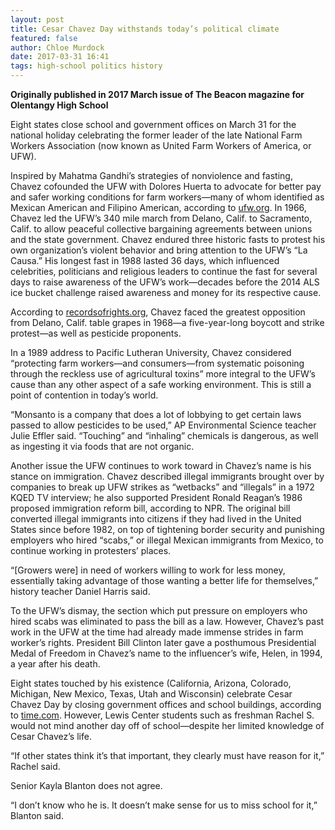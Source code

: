 ```yaml
---
layout: post
title: Cesar Chavez Day withstands today’s political climate
featured: false
author: Chloe Murdock
date: 2017-03-31 16:41
tags: high-school politics history
---
```


**Originally published in 2017 March issue of The Beacon magazine for Olentangy High School**

Eight states close school and government offices on March 31 for the national holiday celebrating the former leader of the late National Farm Workers Association (now known as United Farm Workers of America, or UFW).

Inspired by Mahatma Gandhi’s strategies of nonviolence and fasting, Chavez cofounded the UFW with Dolores Huerta to advocate for better pay and safer working conditions for farm workers—many of whom identified as Mexican American and Filipino American, according to [ufw.org](ufw.org).  In 1966, Chavez led the UFW’s 340 mile march from Delano, Calif. to Sacramento, Calif. to allow peaceful collective bargaining agreements between unions and the state government. Chavez endured three historic fasts to protest his own organization’s violent behavior and bring attention to the UFW’s “La Causa.” His longest fast in 1988 lasted 36 days, which influenced celebrities, politicians and religious leaders to continue the fast for several days to raise awareness of the UFW’s work—decades before the 2014 ALS ice bucket challenge raised awareness and money for its respective cause.

According to [recordsofrights.org](recordsofrights.org), Chavez faced the greatest opposition from Delano, Calif. table grapes in 1968—a five-year-long boycott and strike protest—as well as pesticide proponents.

In a 1989 address to Pacific Lutheran University, Chavez considered “protecting farm workers—and consumers—from systematic poisoning through the reckless use of agricultural toxins” more integral to the UFW’s cause than any other aspect of a safe working environment. This is still a point of contention in today’s world.

“Monsanto is a company that does a lot of lobbying to get certain laws passed to allow pesticides to be used,” AP Environmental Science teacher Julie Effler said. “Touching” and “inhaling” chemicals is dangerous, as well as ingesting it via foods that are not organic.

Another issue the UFW continues to work toward in Chavez’s name is his stance on immigration. Chavez described illegal immigrants brought over by companies to break up UFW strikes as “wetbacks” and “illegals” in a 1972 KQED TV interview; he also supported President Ronald Reagan’s 1986 proposed immigration reform bill, according to NPR. The original bill converted illegal immigrants into citizens if they had lived in the United States since before 1982, on top of tightening border security and punishing employers who hired “scabs,” or illegal Mexican immigrants from Mexico, to continue working in protesters’ places.

“[Growers were] in need of workers willing to work for less money, essentially taking advantage of those wanting a better life for themselves,” history teacher Daniel Harris said.

To the UFW’s dismay, the section which put pressure on employers who hired scabs was eliminated to pass the bill as a law. However, Chavez’s past work in the UFW at the time had already made immense strides in farm worker’s rights. President Bill Clinton later gave a posthumous Presidential Medal of Freedom in Chavez’s name to the influencer’s wife, Helen, in 1994, a year after his death.

Eight states touched by his existence (California, Arizona, Colorado, Michigan, New Mexico, Texas, Utah and Wisconsin) celebrate Cesar Chavez Day by closing government offices and school buildings, according to [time.com](time.com). However, Lewis Center students such as freshman Rachel S. would not mind another day off of school—despite her limited knowledge of Cesar Chavez’s life.

“If other states think it’s that important, they clearly must have reason for it,” Rachel said.

Senior Kayla Blanton does not agree.

“I don’t know who he is. It doesn’t make sense for us to miss school for it,” Blanton said.
